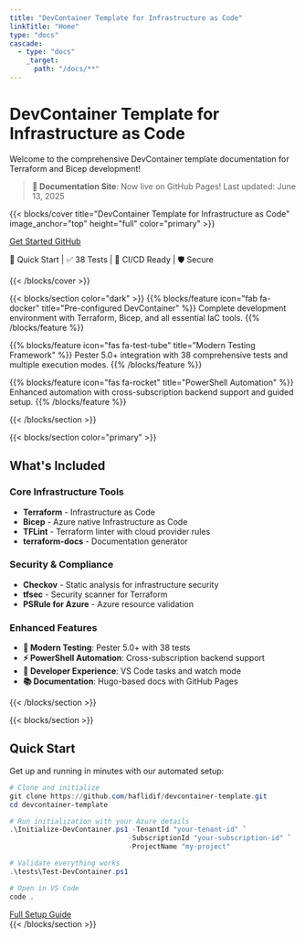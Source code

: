 ```yaml
---
title: "DevContainer Template for Infrastructure as Code"
linkTitle: "Home"
type: "docs"
cascade:
  - type: "docs"
    _target:
      path: "/docs/**"
---
```


# DevContainer Template for Infrastructure as Code

Welcome to the comprehensive DevContainer template documentation for Terraform and Bicep development!

> **📖 Documentation Site**: Now live on GitHub Pages! Last updated: June 13, 2025

{{< blocks/cover title="DevContainer Template for Infrastructure as Code" image_anchor="top" height="full" color="primary" >}}
<div class="mx-auto">
	<a class="btn btn-lg btn-primary mr-3 mb-4" href="/docs/getting-started/">
		Get Started <i class="fas fa-arrow-alt-circle-right ml-2"></i>
	</a>
	<a class="btn btn-lg btn-secondary mr-3 mb-4" href="https://github.com/haflidif/devcontainer-template">
		GitHub <i class="fab fa-github ml-2 "></i>
	</a>
	<p class="lead mt-5">🚀 Quick Start | ✅ 38 Tests | 🔄 CI/CD Ready | 🛡️ Secure</p>
</div>
{{< /blocks/cover >}}

{{< blocks/section color="dark" >}}
{{% blocks/feature icon="fab fa-docker" title="Pre-configured DevContainer" %}}
Complete development environment with Terraform, Bicep, and all essential IaC tools.
{{% /blocks/feature %}}

{{% blocks/feature icon="fas fa-test-tube" title="Modern Testing Framework" %}}
Pester 5.0+ integration with 38 comprehensive tests and multiple execution modes.
{{% /blocks/feature %}}

{{% blocks/feature icon="fas fa-rocket" title="PowerShell Automation" %}}
Enhanced automation with cross-subscription backend support and guided setup.
{{% /blocks/feature %}}

{{< /blocks/section >}}

{{< blocks/section color="primary" >}}
<div class="col">
<h2 class="text-center">What's Included</h2>

### Core Infrastructure Tools
- **Terraform** - Infrastructure as Code
- **Bicep** - Azure native Infrastructure as Code  
- **TFLint** - Terraform linter with cloud provider rules
- **terraform-docs** - Documentation generator

### Security & Compliance
- **Checkov** - Static analysis for infrastructure security
- **tfsec** - Security scanner for Terraform
- **PSRule for Azure** - Azure resource validation

### Enhanced Features
- **🧪 Modern Testing**: Pester 5.0+ with 38 tests
- **⚡ PowerShell Automation**: Cross-subscription backend support
- **🎯 Developer Experience**: VS Code tasks and watch mode
- **📚 Documentation**: Hugo-based docs with GitHub Pages

</div>
{{< /blocks/section >}}

{{< blocks/section >}}
<div class="col-12">
<h2 class="text-center">Quick Start</h2>

Get up and running in minutes with our automated setup:

```powershell
# Clone and initialize
git clone https://github.com/haflidif/devcontainer-template.git
cd devcontainer-template

# Run initialization with your Azure details
.\Initialize-DevContainer.ps1 -TenantId "your-tenant-id" `
                             -SubscriptionId "your-subscription-id" `
                             -ProjectName "my-project"

# Validate everything works
.\tests\Test-DevContainer.ps1

# Open in VS Code
code .
```

<a class="btn btn-lg btn-primary mr-3 mb-4" href="/docs/getting-started/">
	Full Setup Guide <i class="fas fa-arrow-alt-circle-right ml-2"></i>
</a>

</div>
{{< /blocks/section >}}
